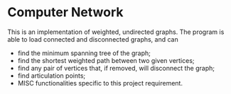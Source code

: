 # Computer Network
This is an implementation of weighted, undirected graphs. The program is able to load connected and disconnected graphs, and can
  * find the minimum spanning tree of the graph;
  * find the shortest weighted path between two given vertices;
  * find any pair of vertices that, if removed, will disconnect the graph;
  * find articulation points;
  * MISC functionalities specific to this project requirement.
